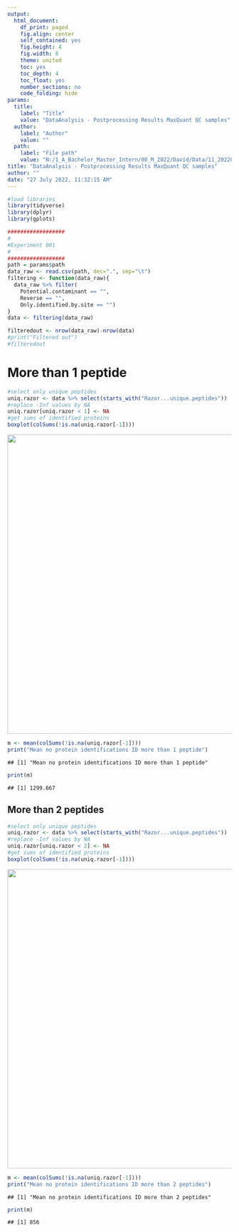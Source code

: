 ```yaml
---
output:
  html_document:
    df_print: paged
    fig.align: center
    self_contained: yes
    fig.height: 4
    fig.width: 8
    theme: united
    toc: yes
    toc_depth: 4
    toc_float: yes
    number_sections: no
    code_folding: hide
params:
  title: 
    label: "Title"
    value: "DataAnalysis - Postprocessing Results MaxQuant QC samples"
  author:
    label: "Author"
    value: ""
  path:
    label: "File path"
    value: "N:/1_A_Bachelor_Master_Intern/00_M_2022/David/Data/11_20220713_TR/mqpar_20220713_QC/proteinGroups.txt"
title: "DataAnalysis - Postprocessing Results MaxQuant QC samples"
author: ""
date: "27 July 2022, 11:32:15 AM"
---
```






```r
#load libraries
library(tidyverse)
library(dplyr)
library(gplots)
```


```r
##################
#
#Experiment 001
#
##################
path = params$path
data_raw <- read.csv(path, dec=".", sep="\t")
filtering <- function(data_raw){
  data_raw %>% filter( 
    Potential.contaminant == "",
    Reverse == "",
    Only.identified.by.site == "")
}
data <- filtering(data_raw) 

filteredout <- nrow(data_raw)-nrow(data)
#print("Filtered out")
#filteredout
```

# More than 1 peptide


```r
#select only unique peptides
uniq.razor <- data %>% select(starts_with("Razor...unique.peptides"))
#replace -Inf values by NA
uniq.razor[uniq.razor < 1] <- NA
#get sums of identified proteins
boxplot(colSums(!is.na(uniq.razor[-1])))
```

<img src="/proj/proteomics/11_20220713_FH/results/results_run1_mqpar_20220713_QC_delete/post-processing-QC_files/figure-html/unnamed-chunk-3-1.png" width="672" />

```r
m <- mean(colSums(!is.na(uniq.razor[-1])))
print("Mean no protein identifications ID more than 1 peptide")
```

```
## [1] "Mean no protein identifications ID more than 1 peptide"
```

```r
print(m)
```

```
## [1] 1299.667
```

## More than 2 peptides 


```r
#select only unique peptides
uniq.razor <- data %>% select(starts_with("Razor...unique.peptides"))
#replace -Inf values by NA
uniq.razor[uniq.razor < 2] <- NA
#get sums of identified proteins
boxplot(colSums(!is.na(uniq.razor[-1])))
```

<img src="/proj/proteomics/11_20220713_FH/results/results_run1_mqpar_20220713_QC_delete/post-processing-QC_files/figure-html/unnamed-chunk-4-1.png" width="672" />

```r
m <- mean(colSums(!is.na(uniq.razor[-1])))
print("Mean no protein identifications ID more than 2 peptides")
```

```
## [1] "Mean no protein identifications ID more than 2 peptides"
```

```r
print(m)
```

```
## [1] 856
```

